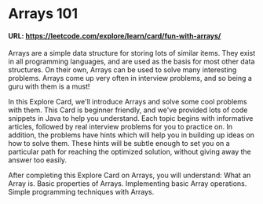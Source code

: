 # Arrays 101
#### URL: https://leetcode.com/explore/learn/card/fun-with-arrays/

<p>Arrays are a simple data structure for storing lots of similar items. They exist in all programming languages, and are used as the basis for most other data structures. On their own, Arrays can be used to solve many interesting problems. Arrays come up very often in interview problems, and so being a guru with them is a must!  <br>
<p>In this Explore Card, we'll introduce Arrays and solve some cool problems with them. This Card is beginner friendly, and we've provided lots of code snippets in Java to help you understand. Each topic begins with informative articles, followed by real interview problems for you to practice on.  In addition, the problems have hints which will help you in building up ideas on how to solve them. These hints will be subtle enough to set you on a particular path for reaching the optimized solution, without giving away the answer too easily.  <br>
<p>After completing this Explore Card on Arrays, you will understand:  What an Array is. Basic properties of Arrays. Implementing basic Array operations. Simple programming techniques with Arrays.
